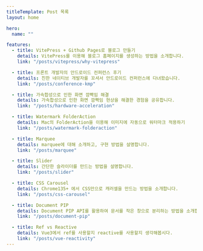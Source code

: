 ```yaml
---
titleTemplate: Post 목록
layout: home

hero:
  name: ""

features:
  - title: VitePress + Github Pages로 블로그 만들기
    details: VitePress를 이용해 블로그 홈페이지를 생성하는 방법을 소개합니다.
    link: "/posts/vitepress/why-vitepress"

  - title: 프론트 개발자의 안드로이드 컨퍼런스 후기
    details: 친한 네이티브 개발자를 꼬셔서 안드로이드 컨퍼런스에 다녀왔습니다.
    link: "/posts/conference-kmp"

  - title: 가속합성으로 인한 화면 깜빡임 해결
    details: 가속합성으로 인한 화면 깜빡임 현상을 해결한 경험을 공유합니다.
    link: "/posts/hardware-acceleration"

  - title: Watermark FolderAction
    details: Mac의 FolderAction을 이용해 이미지에 자동으로 워터마크 적용하기
    link: "/posts/watermark-folderaction"

  - title: Marquee
    details: marquee에 대해 소개하고, 구현 방법을 설명합니다.
    link: "/posts/marquee"

  - title: Slider
    details: 간단한 슬라이더를 만드는 방법을 설명합니다.
    link: "/posts/slider"

  - title: CSS Carousel
    details: Chrome135+ 에서 CSS만으로 캐러셀을 만드는 방법을 소개합니다.
    link: "/posts/css-carousel"

  - title: Document PIP
    details: Document PIP API를 활용하여 문서를 작은 창으로 분리하는 방법을 소개합니다.
    link: "/posts/document-pip"

  - title: Ref vs Reactive
    details: Vue3에서 ref를 사용할지 reactive를 사용할지 생각해봅시다.
    link: "/posts/vue-reactivity"
---
```

